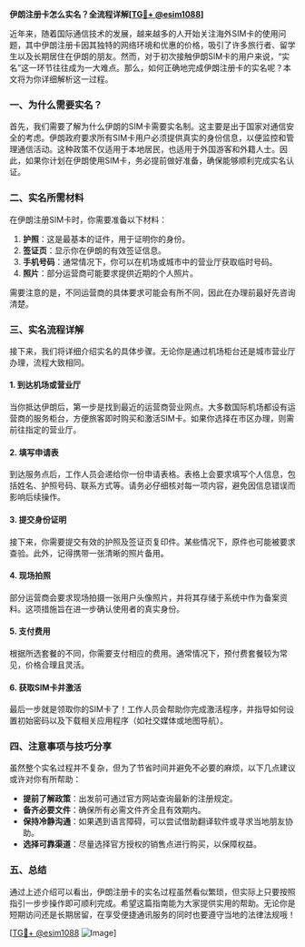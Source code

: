 **伊朗注册卡怎么实名？全流程详解[[TG💪+ @esim1088](https://t.me/s/esim1088)]**

近年来，随着国际通信技术的发展，越来越多的人开始关注海外SIM卡的使用问题，其中伊朗注册卡因其独特的网络环境和优惠的价格，吸引了许多旅行者、留学生以及长期居住在伊朗的朋友。然而，对于初次接触伊朗SIM卡的用户来说，“实名”这一环节往往成为一大难点。那么，如何正确地完成伊朗注册卡的实名呢？本文将为你详细解析这一过程。

### 一、为什么需要实名？

首先，我们需要了解为什么伊朗的SIM卡需要实名制。这主要是出于国家对通信安全的考虑。伊朗政府要求所有SIM卡用户必须提供真实的身份信息，以便监控和管理通信活动。这种政策不仅适用于本地居民，也适用于外国游客和外籍人士。因此，如果你计划在伊朗使用SIM卡，务必提前做好准备，确保能够顺利完成实名认证。

### 二、实名所需材料

在伊朗注册SIM卡时，你需要准备以下材料：

1. **护照**：这是最基本的证件，用于证明你的身份。
2. **签证页**：显示你在伊朗的有效签证信息。
3. **手机号码**：通常情况下，你可以在机场或城市中的营业厅获取临时号码。
4. **照片**：部分运营商可能要求提供近期的个人照片。

需要注意的是，不同运营商的具体要求可能会有所不同，因此在办理前最好先咨询清楚。

### 三、实名流程详解

接下来，我们将详细介绍实名的具体步骤。无论你是通过机场柜台还是城市营业厅办理，流程大致相同。

#### 1. 到达机场或营业厅

当你抵达伊朗后，第一步是找到最近的运营商营业网点。大多数国际机场都设有运营商的服务柜台，方便旅客即时购买和激活SIM卡。如果你选择在市区办理，则需前往指定的营业厅。

#### 2. 填写申请表

到达服务点后，工作人员会递给你一份申请表格。表格上会要求填写个人信息，包括姓名、护照号码、联系方式等。请务必仔细核对每一项内容，避免因信息错误而影响后续操作。

#### 3. 提交身份证明

接下来，你需要提交有效的护照及签证页复印件。某些情况下，原件也可能被要求查验。此外，记得携带一张清晰的照片备用。

#### 4. 现场拍照

部分运营商会要求现场拍摄一张用户头像照片，并将其存储于系统中作为备案资料。这项措施旨在进一步确认使用者的真实身份。

#### 5. 支付费用

根据所选套餐的不同，你需要支付相应的费用。通常情况下，预付费套餐较为常见，价格合理且灵活。

#### 6. 获取SIM卡并激活

最后一步就是领取你的SIM卡了！工作人员会帮助你完成激活程序，并指导如何设置初始密码以及下载相关应用程序（如社交媒体或地图导航）。

### 四、注意事项与技巧分享

虽然整个实名过程并不复杂，但为了节省时间并避免不必要的麻烦，以下几点建议或许对你有所帮助：

- **提前了解政策**：出发前可通过官方网站查询最新的注册规定。
- **备齐必要文件**：确保所有必需文件齐全且有效期内。
- **保持冷静沟通**：如果遇到语言障碍，可以尝试借助翻译软件或寻求当地朋友协助。
- **选择可靠渠道**：尽量选择官方授权的销售点进行购买，以保障权益。

### 五、总结

通过上述介绍可以看出，伊朗注册卡的实名过程虽然看似繁琐，但实际上只要按照指引一步步操作即可顺利完成。希望这篇指南能为大家提供实用的帮助。无论你是短期访问还是长期居留，在享受便捷通讯服务的同时也要遵守当地的法律法规哦！

[[TG💪+ @esim1088](https://t.me/s/esim1088) ![Image](https://i.postimg.cc/4NQfJmqS/Snipaste-2025-05-13-00-14-12.png)]